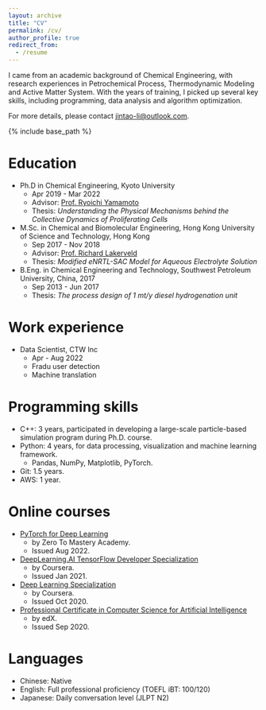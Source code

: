 ```yaml
---
layout: archive
title: "CV"
permalink: /cv/
author_profile: true
redirect_from:
  - /resume
---
```


I came from an academic background of Chemical Engineering, with research experiences in Petrochemical Process, Thermodynamic Modeling and Active Matter System. With the years of training, I picked up several key skills, including programming, data analysis and algorithm optimization. 

For more details, please contact jintao-li@outlook.com.
<!-- [CV as July 2021](https://hkustconnect-my.sharepoint.com/:b:/g/personal/jlids_connect_ust_hk/EeQDu_R6APxEgrc1h0xlvnsBZlrntQ8WbER7wZNpdNR0rA?e=u5wDYr). -->

{% include base_path %}

Education
======
* Ph.D in Chemical Engineering, Kyoto University
  * Apr 2019 - Mar 2022
  * Advisor: [Prof. Ryoichi Yamamoto](https://www-tph.cheme.kyoto-u.ac.jp)
  * Thesis: *Understanding the Physical Mechanisms behind the Collective Dynamics of Proliferating Cells*
* M.Sc. in Chemical and Biomolecular Engineering, Hong Kong University of Science and Technology, Hong Kong
  * Sep 2017  - Nov 2018
  * Advisor: [Prof. Richard Lakerveld](http://kelakerveld.people.ust.hk)
  * Thesis: *Modified eNRTL-SAC Model for Aqueous Electrolyte Solution*
* B.Eng. in Chemical Engineering and Technology, Southwest Petroleum University, China, 2017 
  * Sep 2013 - Jun 2017
  * Thesis: *The process design of 1 mt/y diesel hydrogenation unit*

Work experience
======
* Data Scientist, CTW Inc
  * Apr - Aug 2022
  * Fradu user detection
  * Machine translation
  
Programming skills
======
* C++: 3 years, participated in developing a large-scale particle-based simulation program during Ph.D. course.
* Python: 4 years, for data processing, visualization and machine learning framework.
  * Pandas, NumPy, Matplotlib, PyTorch.
* Git: 1.5 years.
* AWS: 1 year.


Online courses
======
* [PyTorch for Deep Learning](https://www.icloud.com/iclouddrive/098bnLVQJf1N2GakBXc6_Voug#python-for-deep-learning-zero-to-mastery)
  * by Zero To Mastery Academy.
  * Issued Aug 2022.
* [DeepLearning.AI TensorFlow Developer Specialization](https://www.coursera.org/account/accomplishments/specialization/certificate/H6TDQVQS266U)
  * by Coursera.
  * Issued Jan 2021. 
* [Deep Learning Specialization](https://www.coursera.org/account/accomplishments/specialization/certificate/WDVPUYTPNS98)
  * by Coursera.
  * Issued Oct 2020.
* [Professional Certificate in Computer Science for Artificial Intelligence](https://credentials.edx.org/credentials/bf0c2d7654be4553b79f352375e05506/)
  * by edX.
  * Issued Sep 2020.

Languages
======
* Chinese: Native
* English: Full professional proficiency (TOEFL iBT: 100/120)
* Japanese: Daily conversation level (JLPT N2)
 

<!-- Service and leadership
======
* Currently signed in to 43 different slack teams -->

